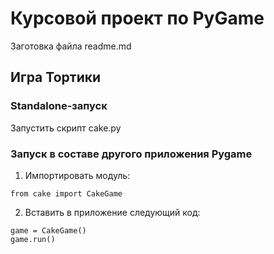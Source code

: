 # Курсовой проект по PyGame

Заготовка файла readme.md

## Игра Тортики
### Standalone-запуск
Запустить скрипт cake.py

### Запуск в составе другого приложения Pygame
1. Импортировать модуль:
```buildoutcfg
from cake import CakeGame
```
2. Вставить в приложение следующий код:
```buildoutcfg
game = CakeGame()
game.run()
```